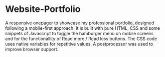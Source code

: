 # Website-Portfolio

A responsive onepager to showcase my professional portfolio, designed following a mobile-first approach.
It is built with pure HTML, CSS and some snippets of Javascript to toggle the hamburger menu on mobile screens and for the functionallity of Read more / Read less buttons.
The CSS code uses native variables for repetitive values.
A postprocessor was used to improve browser support.

